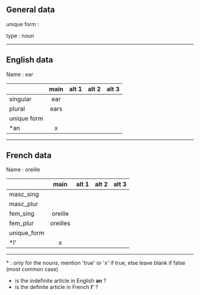 ## General data

unique form :

type : noun

---

## English data

Name : ear

|             | main | alt 1 | alt 2 | alt 3 |
| :---------- | :--: | :---: | :---: | ----- |
| singular    | ear  |       |       |       |
| plural      | ears |       |       |       |
| unique form |      |       |       |       |
| \*an        |  x   |       |       |       |

---

## French data

Name : oreille

|             |   main   | alt 1 | alt 2 | alt 3 |
| :---------- | :------: | :---: | :---: | :---: |
| masc_sing   |          |       |       |       |
| masc_plur   |          |       |       |       |
| fem_sing    | oreille  |       |       |       |
| fem_plur    | oreilles |       |       |       |
| unique_form |          |       |       |       |
| \*l'        |    x     |       |       |       |

---

\* : only for the nouns, mention 'true' or 'x' if true, else leave blank if false (most common case)

- is the indefinite article in English **an** ?
- is the definite article in French **l'** ?
